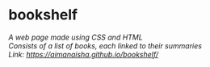 # bookshelf
*A web page made using CSS and HTML <br>
Consists of a list of books, each linked to their summaries <br>
Link: https://aimanaisha.github.io/bookshelf/*
